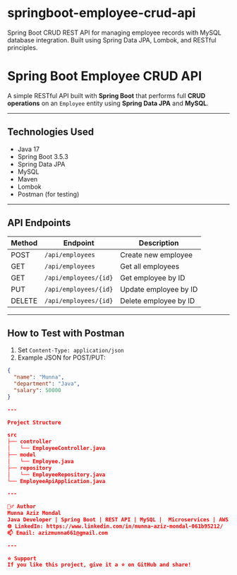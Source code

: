 # springboot-employee-crud-api
Spring Boot CRUD REST API for managing employee records with MySQL database integration. Built using Spring Data JPA, Lombok, and RESTful principles.

# Spring Boot Employee CRUD API

A simple RESTful API built with **Spring Boot** that performs full **CRUD operations** on an `Employee` entity using **Spring Data JPA** and **MySQL**.

---

## Technologies Used

- Java 17
- Spring Boot 3.5.3
- Spring Data JPA
- MySQL
- Maven
- Lombok
- Postman (for testing)

---

## API Endpoints

| Method | Endpoint              | Description             |
|--------|-----------------------|-------------------------|
| POST   | `/api/employees`      | Create new employee     |
| GET    | `/api/employees`      | Get all employees       |
| GET    | `/api/employees/{id}` | Get employee by ID      |
| PUT    | `/api/employees/{id}` | Update employee by ID   |
| DELETE | `/api/employees/{id}` | Delete employee by ID   |

---

## How to Test with Postman

1. Set `Content-Type: application/json`
2. Example JSON for POST/PUT:

```json
{
  "name": "Munna",
  "department": "Java",
  "salary": 50000
}

---

Project Structure

src
├── controller
│   └── EmployeeController.java
├── model
│   └── Employee.java
├── repository
│   └── EmployeeRepository.java
└── EmployeeApiApplication.java

---

🙋‍♂️ Author
Munna Aziz Mondal
Java Developer | Spring Boot | REST API | MySQL |  Microservices | AWS | 
🌐 LinkedIn: https://www.linkedin.com/in/munna-aziz-mondal-061b95212/
📫 Email: azizmunna661@gmail.com

---

⭐️ Support
If you like this project, give it a ⭐️ on GitHub and share!
